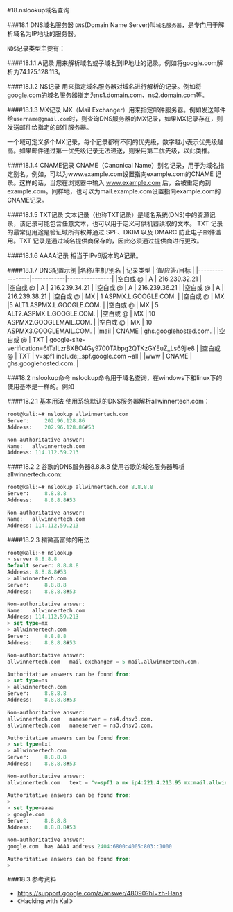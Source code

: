 #18.nslookup域名查询

###18.1 DNS域名服务器
`DNS`(Domain Name Server)叫`域名服务器`，是专门用于解析域名为IP地址的服务器。

`NDS`记录类型主要有：

####18.1.1 A记录
用来解析域名或子域名到IP地址的记录。例如将google.com解析为74.125.128.113。

####18.1.2 NS记录
用来指定域名服务器对域名进行解析的记录。例如将google.com的域名服务器指定为ns1.domain.com、ns2.domain.com等。

####18.1.3 MX记录
MX（Mail Exchanger）用来指定邮件服务器。例如发送邮件给`username@gmail.com`时，则查询DNS服务器的MX记录，如果MX记录存在，则发送邮件给指定的邮件服务器。

一个域可定义多个MX记录，每个记录都有不同的优先级，数字越小表示优先级越高。如果邮件通过第一优先级记录无法递送，则采用第二优先级，以此类推。

####18.1.4 CNAME记录
CNAME（Canonical Name）别名记录，用于为域名指定别名。例如，可以为www.example.com设置指向example.com的CNAME 记录。这样的话，当您在浏览器中输入 www.example.com 后，会被重定向到 example.com。同样地，也可以为mail.example.com设置指向example.com的CNAME记录。

####18.1.5 TXT记录
文本记录（也称TXT记录）是域名系统(DNS)中的资源记录，该记录可能包含任意文本，也可以用于定义可供机器读取的文本。 TXT 记录的最常见用途是验证域所有权并通过 SPF、DKIM 以及 DMARC 防止电子邮件滥用。TXT 记录是通过域名提供商保存的，因此必须通过提供商进行更改。

####18.1.6 AAAA记录
相当于IPv6版本的A记录。

####18.1.7 DNS配置示例
|名称/主机/别名   |	 记录类型	 |  值/应答/目标  |
|-----------------|------------|----------------|
|空白或 @	        | A	         | 216.239.32.21  |  
|空白或 @	        | A	         | 216.239.34.21  |
|空白或 @	        | A	         | 216.239.36.21  |
|空白或 @	        | A	         | 216.239.38.21  |
|空白或 @	        | MX	       | 1 ASPMX.L.GOOGLE.COM.  |
|空白或 @	        | MX	       |5 ALT1.ASPMX.L.GOOGLE.COM.  |
|空白或 @	        | MX	       | 5 ALT2.ASPMX.L.GOOGLE.COM.  |
|空白或 @	        | MX	       | 10 ASPMX2.GOOGLEMAIL.COM.  |
|空白或 @	        | MX	       | 10 ASPMX3.GOOGLEMAIL.COM.  |
|mail	            | CNAME	     | ghs.googlehosted.com.  |
|空白或 @	        | TXT	       | google-site-verification=6tTalLzrBXBO4Gy9700TAbpg2QTKzGYEuZ_Ls69jle8  |
|空白或 @	        | TXT	       | v=spf1 include:_spf.google.com ~all  |
|www	            | CNAME	     | ghs.googlehosted.com.  |

###18.2 nslookup命令
nslookup命令用于域名查询，在windows下和linux下的使用基本是一样的。例如

####18.2.1 基本用法
使用系统默认的DNS服务器解析allwinnertech.com：
```sql
root@kali:~# nslookup allwinnertech.com
Server:		202.96.128.86
Address:	202.96.128.86#53

Non-authoritative answer:
Name:	allwinnertech.com
Address: 114.112.59.213
```

####18.2.2 谷歌的DNS服务器8.8.8.8
使用谷歌的域名服务器解析allwinnertech.com:
```sql
root@kali:~# nslookup allwinnertech.com 8.8.8.8
Server:		8.8.8.8
Address:	8.8.8.8#53

Non-authoritative answer:
Name:	allwinnertech.com
Address: 114.112.59.213
```

####18.2.3 稍微高富帅的用法 
```sql
root@kali:~# nslookup
> server 8.8.8.8
Default server: 8.8.8.8
Address: 8.8.8.8#53
> allwinnertech.com
Server:		8.8.8.8
Address:	8.8.8.8#53

Non-authoritative answer:
Name:	allwinnertech.com
Address: 114.112.59.213
> set type=mx
> allwinnertech.com
Server:		8.8.8.8
Address:	8.8.8.8#53

Non-authoritative answer:
allwinnertech.com	mail exchanger = 5 mail.allwinnertech.com.

Authoritative answers can be found from:
> set type=ns
> allwinnertech.com
Server:		8.8.8.8
Address:	8.8.8.8#53

Non-authoritative answer:
allwinnertech.com	nameserver = ns4.dnsv3.com.
allwinnertech.com	nameserver = ns3.dnsv3.com.

Authoritative answers can be found from:
> set type=txt
> allwinnertech.com
Server:		8.8.8.8
Address:	8.8.8.8#53

Non-authoritative answer:
allwinnertech.com	text = "v=spf1 a mx ip4:221.4.213.95 mx:mail.allwinnertech.com ~all"

Authoritative answers can be found from:
> 
> set type=aaaa
> google.com
Server:		8.8.8.8
Address:	8.8.8.8#53

Non-authoritative answer:
google.com	has AAAA address 2404:6800:4005:803::1000

Authoritative answers can be found from:
> 

```

###18.3 参考资料
- <a href="https://support.google.com/a/answer/48090?hl=zh-Hans" target="_blank">https://support.google.com/a/answer/48090?hl=zh-Hans</a>
- 《Hacking with Kali》


